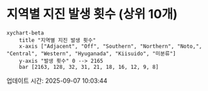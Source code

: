 # 지역별 지진 발생 횟수 (상위 10개)

```mermaid
xychart-beta
    title "지역별 지진 발생 횟수"
    x-axis ["Adjacent", "Off", "Southern", "Northern", "Noto,", "Central", "Western", "Hyuganada", "Kiisuido", "미분류"]
    y-axis "발생 횟수" 0 --> 2165
    bar [2163, 128, 32, 31, 21, 18, 16, 12, 9, 8]
```

업데이트 시간: 2025-09-07 10:03:44
